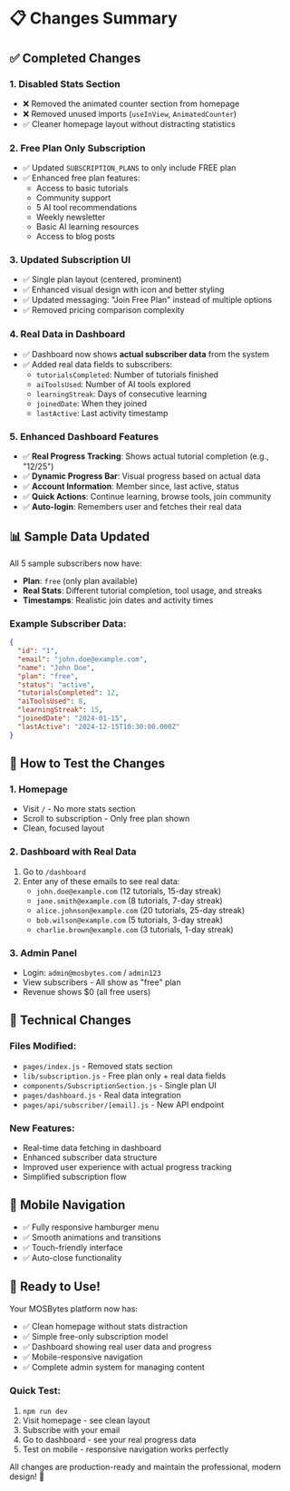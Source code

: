 # 📋 Changes Summary

## ✅ **Completed Changes**

### 1. **Disabled Stats Section**
- ❌ Removed the animated counter section from homepage
- ❌ Removed unused imports (`useInView`, `AnimatedCounter`)
- ✅ Cleaner homepage layout without distracting statistics

### 2. **Free Plan Only Subscription**
- ✅ Updated `SUBSCRIPTION_PLANS` to only include FREE plan
- ✅ Enhanced free plan features:
  - Access to basic tutorials
  - Community support
  - 5 AI tool recommendations
  - Weekly newsletter
  - Basic AI learning resources
  - Access to blog posts

### 3. **Updated Subscription UI**
- ✅ Single plan layout (centered, prominent)
- ✅ Enhanced visual design with icon and better styling
- ✅ Updated messaging: "Join Free Plan" instead of multiple options
- ✅ Removed pricing comparison complexity

### 4. **Real Data in Dashboard**
- ✅ Dashboard now shows **actual subscriber data** from the system
- ✅ Added real data fields to subscribers:
  - `tutorialsCompleted`: Number of tutorials finished
  - `aiToolsUsed`: Number of AI tools explored
  - `learningStreak`: Days of consecutive learning
  - `joinedDate`: When they joined
  - `lastActive`: Last activity timestamp

### 5. **Enhanced Dashboard Features**
- ✅ **Real Progress Tracking**: Shows actual tutorial completion (e.g., "12/25")
- ✅ **Dynamic Progress Bar**: Visual progress based on actual data
- ✅ **Account Information**: Member since, last active, status
- ✅ **Quick Actions**: Continue learning, browse tools, join community
- ✅ **Auto-login**: Remembers user and fetches their real data

## 📊 **Sample Data Updated**

All 5 sample subscribers now have:
- **Plan**: `free` (only plan available)
- **Real Stats**: Different tutorial completion, tool usage, and streaks
- **Timestamps**: Realistic join dates and activity times

### Example Subscriber Data:
```json
{
  "id": "1",
  "email": "john.doe@example.com",
  "name": "John Doe",
  "plan": "free",
  "status": "active",
  "tutorialsCompleted": 12,
  "aiToolsUsed": 8,
  "learningStreak": 15,
  "joinedDate": "2024-01-15",
  "lastActive": "2024-12-15T10:30:00.000Z"
}
```

## 🎯 **How to Test the Changes**

### **1. Homepage**
- Visit `/` - No more stats section
- Scroll to subscription - Only free plan shown
- Clean, focused layout

### **2. Dashboard with Real Data**
1. Go to `/dashboard`
2. Enter any of these emails to see real data:
   - `john.doe@example.com` (12 tutorials, 15-day streak)
   - `jane.smith@example.com` (8 tutorials, 7-day streak)
   - `alice.johnson@example.com` (20 tutorials, 25-day streak)
   - `bob.wilson@example.com` (5 tutorials, 3-day streak)
   - `charlie.brown@example.com` (3 tutorials, 1-day streak)

### **3. Admin Panel**
- Login: `admin@mosbytes.com` / `admin123`
- View subscribers - All show as "free" plan
- Revenue shows $0 (all free users)

## 🔧 **Technical Changes**

### **Files Modified:**
- `pages/index.js` - Removed stats section
- `lib/subscription.js` - Free plan only + real data fields
- `components/SubscriptionSection.js` - Single plan UI
- `pages/dashboard.js` - Real data integration
- `pages/api/subscriber/[email].js` - New API endpoint

### **New Features:**
- Real-time data fetching in dashboard
- Enhanced subscriber data structure
- Improved user experience with actual progress tracking
- Simplified subscription flow

## 📱 **Mobile Navigation**
- ✅ Fully responsive hamburger menu
- ✅ Smooth animations and transitions
- ✅ Touch-friendly interface
- ✅ Auto-close functionality

## 🎉 **Ready to Use!**

Your MOSBytes platform now has:
- ✅ Clean homepage without stats distraction
- ✅ Simple free-only subscription model
- ✅ Dashboard showing real user data and progress
- ✅ Mobile-responsive navigation
- ✅ Complete admin system for managing content

### **Quick Test:**
1. `npm run dev`
2. Visit homepage - see clean layout
3. Subscribe with your email
4. Go to dashboard - see your real progress data
5. Test on mobile - responsive navigation works perfectly

All changes are production-ready and maintain the professional, modern design! 🚀